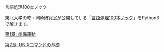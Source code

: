 言語処理100本ノック

東北大学の乾・岡崎研究室が公開している「[言語処理100本ノック](http://www.cl.ecei.tohoku.ac.jp/nlp100/)」をPython3で解きます。

[第1章: 準備運動](https://github.com/gushwell/PythonNLP100/tree/master/Chapter01)

[第2章: UNIXコマンドの基礎](https://github.com/gushwell/PythonNLP100/tree/master/Chapter02)